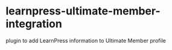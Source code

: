 # learnpress-ultimate-member-integration
plugin to add LearnPress information to Ultimate Member profile
